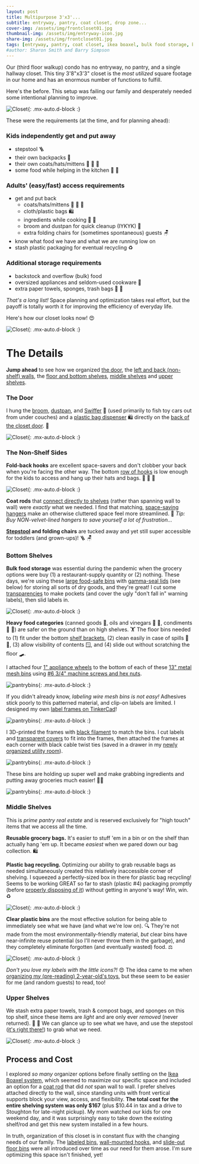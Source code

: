 ```yaml
---
layout: post
title: Multipurpose 3'x3'...
subtitle: entryway, pantry, coat closet, drop zone...
cover-img: /assets/img/frontcloset01.jpg
thumbnail-img: /assets/img/entryway-icon.jpg
share-img: /assets/img/frontcloset01.jpg
tags: [entryway, pantry, coat closet, ikea boaxel, bulk food storage, kids storage, labels]
#author: Sharon Smith and Barry Simpson
---
```


Our (third floor walkup) condo has no entryway, no pantry, and a single hallway closet. This tiny 3'8"x3'3" closet is the 
*most utilized* square footage in our home and has an enormous number of functions to fulfill. 

Here's the before. This setup was  failing our family and desperately needed some intentional planning to improve.

![Closet](../assets/img/frontcloset07.jpg){: .mx-auto.d-block :}

These were the requirements (at the time, and for planning ahead): 

### Kids independently get and put away
* stepstool :ladder:
* their own backpacks :school_satchel:
* their own coats/hats/mittens :coat: :gloves: :scarf:
* some food while helping in the kitchen :canned_food: :salt:

### Adults' (easy/fast) access requirements
* get and put back
  * coats/hats/mittens :coat: :gloves: :scarf:
  * cloth/plastic bags :shopping:
  * ingredients while cooking :rice: :peanuts:
  * broom and dustpan for quick cleanup (IYKYK) :broom:
  * extra folding chairs for (sometimes spontaneous) guests :chair:
* know what food we have and what we are running low on
* stash plastic packaging for eventual recycling :recycle:

### Additional storage requirements
* backstock and overflow (bulk) food
* oversized appliances and seldom-used cookware :electric_plug:
* extra paper towels, sponges, trash bags :roll_of_paper: :sponge:

*That's a long list!* Space planning and optimization takes real effort, but the payoff is totally worth it for 
improving the efficiency of everyday life. 

Here's how our closet looks now! :heart_eyes:

![Closet](../assets/img/frontcloset01.jpg){: .mx-auto.d-block :}

# The Details

**Jump ahead** to see how we organized [the door](#the-door), 
the [left and back (non-shelf) walls](#the-non-shelf-side), 
the [floor and bottom shelves](#bottom-shelves), [middle shelves](#middle-shelves) and [upper shelves](#upper-shelves).

### The Door

I hung the [broom](https://www.amazon.com/OXO-Good-Grips-Angle-Broom/dp/B00940DUFY), 
[dustpan](https://www.amazon.com/OXO-Grips-Dustpan-Brush-White/dp/B00004OCL4/), and 
[Swiffer](https://www.amazon.com/MOP-Dry-Wet-Starter-KIT/dp/B0CG4S4ZGQ/) :broom: (used primarily to fish toy cars out from under couches) and a 
[plastic bag dispenser](https://www.amazon.com/gp/product/B007ZF638G/) :shopping: directly on the [back of the closet door](https://www.amazon.com/Reliahom-Organization-Storage-Kitchen-Organizer/dp/B095RQ1F3T). :door:

![Closet](../assets/img/frontcloset06.jpg){: .mx-auto.d-block :}

### The Non-Shelf Sides

<a name="hooks"></a>**Fold-back hooks** are excellent space-savers and don't clobber your back when you're 
facing the other way. The bottom [row of hooks](https://www.amazon.com/gp/product/B08TLX2Y75/) is low enough for the kids to access
and hang up their hats and bags. :gloves: :scarf: :school_satchel:

![Closet](../assets/img/frontcloset05.jpg){: .mx-auto.d-block :}

**Coat rods** that [connect directly to shelves](https://www.ikea.com/us/en/p/boaxel-clothes-rail-white-90448741/) 
(rather than spanning wall to wall) were
*exactly* what we needed. I find that matching, [space-saving hangers](https://www.amazon.com/gp/product/B0746SHPJ2/) make an otherwise cluttered
space feel more streamlined. :coat: *Tip: Buy NON-velvet-lined hangers to save yourself a lot of frustration...*

**[Stepstool](https://www.containerstore.com/s/garage-and-shelving/stepstools-and-ladders/premium-folding-step-stool/12d?productId=10031897) and folding chairs** are tucked away and yet still 
super accessible for toddlers (and grown-ups)! 
:ladder: :chair:

### Bottom Shelves

**Bulk food storage** was essential during the pandemic when the grocery options were buy (1) a restaurant-supply quantity or (2) nothing. 
These days, we're using these [large food-safe bins](https://www.amazon.com/gp/product/B01BLKPDHM/) with [gamma-seal lids](https://www.amazon.com/gp/product/B005CJVME2) (see below) for storing all sorts 
of dry goods, and they're great! 
I cut some [transparencies](https://www.amazon.com/dp/B091BVB3GF) to make pockets (and cover the ugly "don't fall in" warning labels), then slid labels in.

![Closet](../assets/img/pantrybin01.jpg){: .mx-auto.d-block :}

<a name="floor_bins"></a>**Heavy food categories** (canned goods :canned_food:, oils and vinegars :champagne: :sake:, 
condiments :baby_bottle: :honey_pot:) are safer on the ground than on high shelves. :weight_lifting:
The floor bins needed to (1) fit under the bottom [shelf brackets](https://www.ikea.com/us/en/p/boaxel-bracket-white-60448733/), 
(2) clean easily in case of spills :soap: :sponge:, 
(3) allow visibility of contents :window:, and 
(4) slide out without scratching the floor :skateboard:.

I attached four [1" appliance wheels](https://www.amazon.com/dp/B0C69FPVPB?th=1) to the bottom of each of these 
[13" metal mesh bins](https://www.target.com/p/large-metal-mesh-bin-black-brightroom-8482/-/A-86383818) 
using [#6 3/4" machine screws and hex nuts](https://www.homedepot.com/p/Everbilt-6-32-x-3-4-in-Stainless-Steel-Phillips-Flat-Head-Machine-Screw-6-Pack-833681/320773347). 

![pantrybins](../assets/img/pantrybin03.jpg){: .mx-auto.d-block :}

If you didn't already know, *labeling wire mesh bins is not easy!*
Adhesives stick poorly to this patterned material, and clip-on labels are limited. 
I designed my own [label frames on TinkerCad](https://www.tinkercad.com/things/4rl1ghTSPQB-label-frame?sharecode=cwNn2gDKjLwdvM10SBTowvJ3qeFwapp3-Hj2iHge15o)! 

![pantrybins](../assets/img/pantrybin04.jpg){: .mx-auto.d-block :}

I 3D-printed the frames with [black filament](https://www.amazon.com/HATCHBOX-3D-Filament-Dimensional-Accuracy/dp/B00J0ECR5I) to match the bins. 
I cut labels and [transparent covers](https://www.amazon.com/gp/product/B091BVB3GF) to fit into the frames, then 
attached the frames at each corner with black cable twist ties 
(saved in a drawer in my [newly organized utility room](../2024-06-26-laundry)). 

![pantrybins](../assets/img/pantrybin05.jpg){: .mx-auto.d-block :}

These bins are holding up super well and make grabbing ingredients and putting away groceries much easier! :man_cook:

![pantrybins](../assets/img/pantrybin06.jpg){: .mx-auto.d-block :}

### Middle Shelves

This is *prime pantry real estate* and is reserved exclusively for "high touch"
items that we access all the time.

**Reusable grocery bags.** It's easier to stuff 'em in a bin or on the shelf than actually hang 'em up. 
It became *easiest* when we pared down our bag collection. :shopping:

**Plastic bag recycling.** Optimizing our ability to grab reusable bags as needed simultaneously created 
this relatively inaccessible corner of shelving. I squeezed a perfectly-sized box in there for 
plastic bag recycling! 
Seems to be working GREAT so far to stash (plastic #4) packaging promptly 
(before [properly disposing of it](https://www.cambridgema.gov/Departments/publicworks/getridofitright#!rc-cpage=463661)) without getting in anyone's way! Win, win. :recycle:

![Closet](../assets/img/frontcloset02.jpg){: .mx-auto.d-block :}

<a name="plastic_bins"></a>**Clear plastic bins** are the most 
effective solution for being able to immediately see what we have 
(and what we're low on). :mag: They're not made from the most 
environmentally-friendly material, *but* clear bins have near-infinite reuse potential 
(so I'll never throw them in the garbage), and they completely eliminate 
forgotten (and eventually wasted) food. :balance_scale:

![Closet](../assets/img/pantrybin07.jpg){: .mx-auto.d-block :}

*Don't you love my labels with the little icons?!* :heart_eyes: The idea came to me when [organizing my (pre-reading) 2-year-old's toys](../2022-12-30-toys), 
but these seem to be easier for me (and random guests) to read, too!

### Upper Shelves

We stash extra paper towels, trash & compost bags, and sponges on this top shelf, since 
these items are *light* and are only ever *removed* (never returned). :roll_of_paper: :sponge:
We can glance up to 
see what we have, and use the stepstool ([it's right there!](#the-non-shelf-sides)) to grab what we need.

![Closet](../assets/img/pantrybin08.jpg){: .mx-auto.d-block :}

## Process and Cost

I explored *so many* organizer options before finally settling on the [Ikea Boaxel system](https://www.ikea.com/us/en/cat/boaxel-system-47394/), which seemed to maximize 
our specific space and included an option for a [coat rod](https://www.ikea.com/us/en/p/boaxel-clothes-rail-white-90448741/) that did *not* span wall to wall. 
I prefer shelves attached directly to the wall, since standing units with front vertical supports block your view, access, and flexibility. 
**The total cost for the entire shelving system was only $167** (plus $10.44 in tax and a drive to Stoughton for late-night pickup). My mom watched our kids for one weekend day, and
it was surprisingly easy to take down the existing shelf/rod and get this new system installed in a few hours.

In truth, organization of this closet is in constant flux with the changing needs of
our family. The [labeled bins](#plastic_bins), [wall-mounted hooks](#hooks), and 
[slide-out floor bins](#floor_bins) 
were all introduced over time as our need for them arose. 
I'm sure optimizing this space isn't finished, yet!